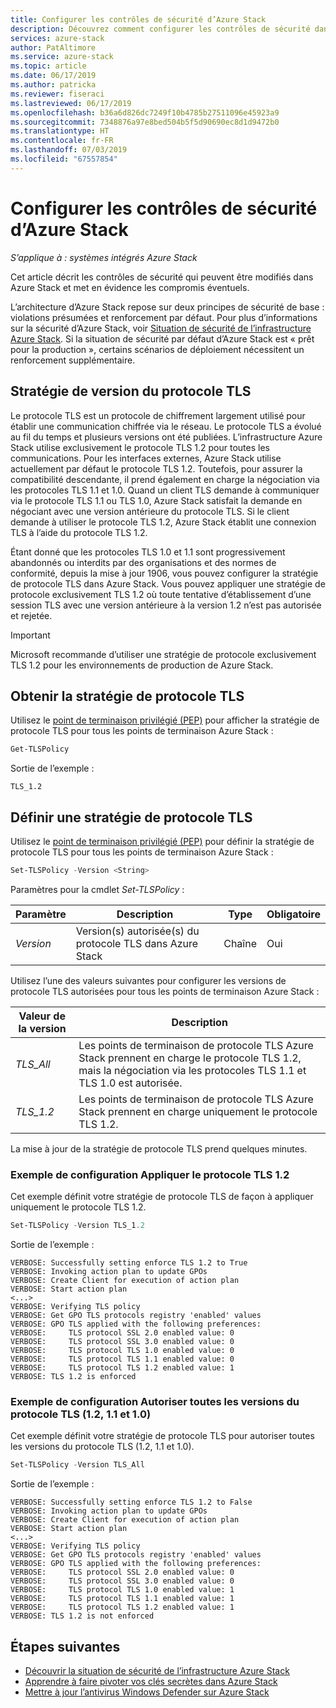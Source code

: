 ```yaml
---
title: Configurer les contrôles de sécurité d’Azure Stack
description: Découvrez comment configurer les contrôles de sécurité dans Azure Stack
services: azure-stack
author: PatAltimore
ms.service: azure-stack
ms.topic: article
ms.date: 06/17/2019
ms.author: patricka
ms.reviewer: fiseraci
ms.lastreviewed: 06/17/2019
ms.openlocfilehash: b36a6d826dc7249f10b4785b27511096e45923a9
ms.sourcegitcommit: 7348876a97e8bed504b5f5d90690ec8d1d9472b0
ms.translationtype: HT
ms.contentlocale: fr-FR
ms.lasthandoff: 07/03/2019
ms.locfileid: "67557854"
---
```

# <a name="configure-azure-stack-security-controls"></a>Configurer les contrôles de sécurité d’Azure Stack

*S’applique à : systèmes intégrés Azure Stack*

Cet article décrit les contrôles de sécurité qui peuvent être modifiés dans Azure Stack et met en évidence les compromis éventuels.

L’architecture d’Azure Stack repose sur deux principes de sécurité de base : violations présumées et renforcement par défaut. Pour plus d’informations sur la sécurité d’Azure Stack, voir [Situation de sécurité de l’infrastructure Azure Stack](azure-stack-security-foundations.md). Si la situation de sécurité par défaut d’Azure Stack est « prêt pour la production », certains scénarios de déploiement nécessitent un renforcement supplémentaire.

## <a name="tls-version-policy"></a>Stratégie de version du protocole TLS

Le protocole TLS est un protocole de chiffrement largement utilisé pour établir une communication chiffrée via le réseau. Le protocole TLS a évolué au fil du temps et plusieurs versions ont été publiées. L’infrastructure Azure Stack utilise exclusivement le protocole TLS 1.2 pour toutes les communications. Pour les interfaces externes, Azure Stack utilise actuellement par défaut le protocole TLS 1.2. Toutefois, pour assurer la compatibilité descendante, il prend également en charge la négociation via les protocoles TLS 1.1 et 1.0. Quand un client TLS demande à communiquer via le protocole TLS 1.1 ou TLS 1.0, Azure Stack satisfait la demande en négociant avec une version antérieure du protocole TLS. Si le client demande à utiliser le protocole TLS 1.2, Azure Stack établit une connexion TLS à l’aide du protocole TLS 1.2.

Étant donné que les protocoles TLS 1.0 et 1.1 sont progressivement abandonnés ou interdits par des organisations et des normes de conformité, depuis la mise à jour 1906, vous pouvez configurer la stratégie de protocole TLS dans Azure Stack. Vous pouvez appliquer une stratégie de protocole exclusivement TLS 1.2 où toute tentative d’établissement d’une session TLS avec une version antérieure à la version 1.2 n’est pas autorisée et rejetée.

> [!IMPORTANT]
> Microsoft recommande d’utiliser une stratégie de protocole exclusivement TLS 1.2 pour les environnements de production de Azure Stack.

## <a name="get-tls-policy"></a>Obtenir la stratégie de protocole TLS

Utilisez le [point de terminaison privilégié (PEP)](azure-stack-privileged-endpoint.md) pour afficher la stratégie de protocole TLS pour tous les points de terminaison Azure Stack :

```powershell
Get-TLSPolicy
```

Sortie de l’exemple :

    TLS_1.2

## <a name="set-tls-policy"></a>Définir une stratégie de protocole TLS

Utilisez le [point de terminaison privilégié (PEP)](azure-stack-privileged-endpoint.md) pour définir la stratégie de protocole TLS pour tous les points de terminaison Azure Stack :

```powershell
Set-TLSPolicy -Version <String>
```

Paramètres pour la cmdlet *Set-TLSPolicy* :

| Paramètre | Description | Type | Obligatoire |
|---------|---------|---------|---------|
| *Version* | Version(s) autorisée(s) du protocole TLS dans Azure Stack | Chaîne | Oui|

Utilisez l’une des valeurs suivantes pour configurer les versions de protocole TLS autorisées pour tous les points de terminaison Azure Stack :

| Valeur de la version | Description |
|---------|---------|
| *TLS_All* | Les points de terminaison de protocole TLS Azure Stack prennent en charge le protocole TLS 1.2, mais la négociation via les protocoles TLS 1.1 et TLS 1.0 est autorisée. |
| *TLS_1.2* | Les points de terminaison de protocole TLS Azure Stack prennent en charge uniquement le protocole TLS 1.2. | 

La mise à jour de la stratégie de protocole TLS prend quelques minutes.

### <a name="enforce-tls-12-configuration-example"></a>Exemple de configuration Appliquer le protocole TLS 1.2

Cet exemple définit votre stratégie de protocole TLS de façon à appliquer uniquement le protocole TLS 1.2.

```powershell
Set-TLSPolicy -Version TLS_1.2
```

Sortie de l’exemple :

    VERBOSE: Successfully setting enforce TLS 1.2 to True
    VERBOSE: Invoking action plan to update GPOs
    VERBOSE: Create Client for execution of action plan
    VERBOSE: Start action plan
    <...>
    VERBOSE: Verifying TLS policy
    VERBOSE: Get GPO TLS protocols registry 'enabled' values
    VERBOSE: GPO TLS applied with the following preferences:
    VERBOSE:     TLS protocol SSL 2.0 enabled value: 0
    VERBOSE:     TLS protocol SSL 3.0 enabled value: 0
    VERBOSE:     TLS protocol TLS 1.0 enabled value: 0
    VERBOSE:     TLS protocol TLS 1.1 enabled value: 0
    VERBOSE:     TLS protocol TLS 1.2 enabled value: 1
    VERBOSE: TLS 1.2 is enforced

### <a name="allow-all-versions-of-tls-12-11-and-10-configuration-example"></a>Exemple de configuration Autoriser toutes les versions du protocole TLS (1.2, 1.1 et 1.0)

Cet exemple définit votre stratégie de protocole TLS pour autoriser toutes les versions du protocole TLS (1.2, 1.1 et 1.0).

```powershell
Set-TLSPolicy -Version TLS_All
```

Sortie de l’exemple :

    VERBOSE: Successfully setting enforce TLS 1.2 to False
    VERBOSE: Invoking action plan to update GPOs
    VERBOSE: Create Client for execution of action plan
    VERBOSE: Start action plan
    <...>
    VERBOSE: Verifying TLS policy
    VERBOSE: Get GPO TLS protocols registry 'enabled' values
    VERBOSE: GPO TLS applied with the following preferences:
    VERBOSE:     TLS protocol SSL 2.0 enabled value: 0
    VERBOSE:     TLS protocol SSL 3.0 enabled value: 0
    VERBOSE:     TLS protocol TLS 1.0 enabled value: 1
    VERBOSE:     TLS protocol TLS 1.1 enabled value: 1
    VERBOSE:     TLS protocol TLS 1.2 enabled value: 1
    VERBOSE: TLS 1.2 is not enforced

## <a name="next-steps"></a>Étapes suivantes

- [Découvrir la situation de sécurité de l’infrastructure Azure Stack](azure-stack-security-foundations.md)
- [Apprendre à faire pivoter vos clés secrètes dans Azure Stack](azure-stack-rotate-secrets.md)
- [Mettre à jour l’antivirus Windows Defender sur Azure Stack](azure-stack-security-av.md)
